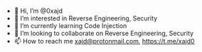 - 👋 Hi, I’m @0xajd
- 👀 I’m interested in Reverse Engineering, Security
- 🌱 I’m currently learning Code Injection
- 💞️ I’m looking to collaborate on Reverse Engineering, Security
- 📫 How to reach me xajd@protonmail.com, https://t.me/xajd0
